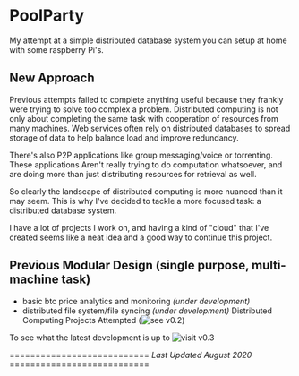 # PoolParty
My attempt at a simple distributed database system you can setup at home with some
raspberry Pi's. 

## New Approach
Previous attempts failed to complete anything useful because they frankly were trying to 
solve too complex a problem. Distributed computing is not only about completing the same
task with cooperation of resources from many machines. Web services often rely on distributed databases to spread storage of data to help balance load and improve redundancy. 

There's also P2P applications like group messaging/voice or torrenting. These applications
Aren't really trying to do computation whatsoever, and are doing more than just distributing resources for retrieval as well. 

So clearly the landscape of distributed computing is more nuanced than it may seem. This is why I've decided to tackle a more focused task: a distributed database system. 

I have a lot of projects I work on, and having a kind of "cloud" that I've created seems like a neat idea and a good way to continue this project. 

## Previous Modular Design (single purpose, multi-machine task)
* basic btc price analytics and monitoring *(under development)*
* distributed file system/file syncing *(under development)*
Distributed Computing Projects Attempted (![see v0.2](https://github.com/scott-robbins/PoolParty/tree/master/code/0.2))

To see what the latest development is up to ![visit v0.3](https://github.com/scott-robbins/PoolParty/tree/master/code/0.3)

=========================== *Last Updated August 2020* ===========================
